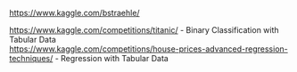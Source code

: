 https://www.kaggle.com/bstraehle/  

https://www.kaggle.com/competitions/titanic/ - Binary Classification with Tabular Data  
https://www.kaggle.com/competitions/house-prices-advanced-regression-techniques/ - Regression with Tabular Data  
